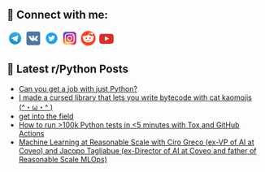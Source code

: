 ## 🔎 Connect with me:
[<img src="https://github.com/bullbesh/bullbesh/blob/main/images/Telegram.png" width="32" height="32" />](https://t.me/bullbesh)
[<img src="https://github.com/bullbesh/bullbesh/blob/main/images/VK.png" width="32" height="32" />](https://vk.com/bullbesh)
[<img src="https://github.com/bullbesh/bullbesh/blob/main/images/Twitter.png" width="32" height="32" />](https://twitter.com/bullbesh1)
[<img src="https://github.com/bullbesh/bullbesh/blob/main/images/Instagram.png" width="32" height="32" />](https://www.instagram.com/bullbesh)
[<img src="https://github.com/bullbesh/bullbesh/blob/main/images/Reddit.png" width="32" height="32" />](https://www.reddit.com/user/bullbesh)
[<img src="https://github.com/bullbesh/bullbesh/blob/main/images/YouTube.png" width="32" height="32" />](https://www.youtube.com/channel/UCtfjRs6uzgq5mfm8S06WTcg)

## 📕 Latest r/Python Posts
<!-- BLOG-POST-LIST:START -->
- [Can you get a job with just Python?](https://www.reddit.com/r/Python/comments/z1hf06/can_you_get_a_job_with_just_python/)
- [I made a cursed library that lets you write bytecode with cat kaomojis &lpar;^・ω・^ &rpar;](https://www.reddit.com/r/Python/comments/z1gf6k/i_made_a_cursed_library_that_lets_you_write/)
- [get into the field](https://www.reddit.com/r/Python/comments/z1g3ej/get_into_the_field/)
- [How to run &gt;100k Python tests in &lt;5 minutes with Tox and GitHub Actions](https://www.reddit.com/r/Python/comments/z1evcd/how_to_run_100k_python_tests_in_5_minutes_with/)
- [Machine Learning at Reasonable Scale with Ciro Greco &lpar;ex-VP of AI at Coveo&rpar; and Jacopo Tagliabue &lpar;ex-Director of AI at Coveo and father of Reasonable Scale MLOps&rpar;](https://www.reddit.com/r/Python/comments/z1ep8s/machine_learning_at_reasonable_scale_with_ciro/)
<!-- BLOG-POST-LIST:END -->
